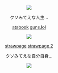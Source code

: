 

<p align="center">
  <img src="https://64.media.tumblr.com/852aedc279c4e5be323cc5405a29ac2d/c3cdfcef234a22e8-c4/s540x810/8179f37168de9607aaea8760e4fcf9ac37ee8b02.pnj" />
</p>


<p align="center">
  クソみてえな人生…
</p>


<p align="center">
<a href="https://geto.atabook.org/?page=1">atabook</a> <a href="https://guns.lol/johnmarston">guns.lol</a>
</p>


<p align="center">
  <img src="https://i.imgur.com/6jZB9Dz.png" />
</p>

<p align="center">
<a href="https://rickygrimes.straw.page/">strawpage</a> <a href="https://homesicks.straw.page/">strawpage 2</a>
</p>



<p align="center">
クソみてえな自分自身…
</p>


<p align="center">
  <img src="https://64.media.tumblr.com/7bf1508ee77d1e90e880c9fb0f67f831/c3cdfcef234a22e8-ad/s540x810/2e2f50403cdcd8ec0c21c7de0771aee1cdd92c21.pnj" />
</p>
